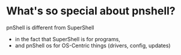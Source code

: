 # What's so special about pnshell?
pnShell is different from SuperShell 
 - in the fact that SuperShell is for programs,
 - and pnShell os for OS-Centric things (drivers, config, updates)